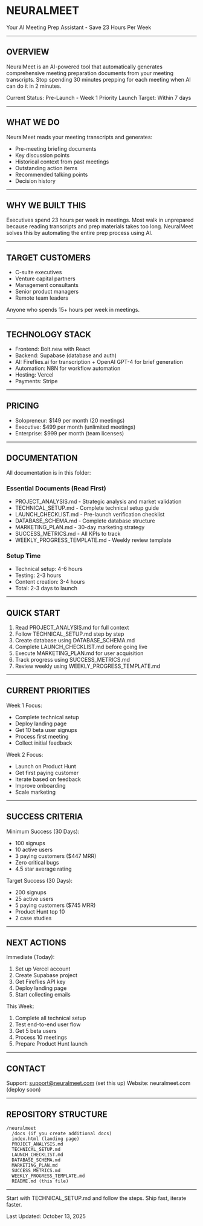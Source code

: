 # NEURALMEET

Your AI Meeting Prep Assistant - Save 23 Hours Per Week

---

## OVERVIEW

NeuralMeet is an AI-powered tool that automatically generates comprehensive meeting preparation documents from your meeting transcripts. Stop spending 30 minutes prepping for each meeting when AI can do it in 2 minutes.

Current Status: Pre-Launch - Week 1 Priority
Launch Target: Within 7 days

---

## WHAT WE DO

NeuralMeet reads your meeting transcripts and generates:
- Pre-meeting briefing documents
- Key discussion points
- Historical context from past meetings
- Outstanding action items
- Recommended talking points
- Decision history

---

## WHY WE BUILT THIS

Executives spend 23 hours per week in meetings. Most walk in unprepared because reading transcripts and prep materials takes too long. NeuralMeet solves this by automating the entire prep process using AI.

---

## TARGET CUSTOMERS

- C-suite executives
- Venture capital partners
- Management consultants
- Senior product managers
- Remote team leaders

Anyone who spends 15+ hours per week in meetings.

---

## TECHNOLOGY STACK

- Frontend: Bolt.new with React
- Backend: Supabase (database and auth)
- AI: Fireflies.ai for transcription + OpenAI GPT-4 for brief generation
- Automation: N8N for workflow automation
- Hosting: Vercel
- Payments: Stripe

---

## PRICING

- Solopreneur: $149 per month (20 meetings)
- Executive: $499 per month (unlimited meetings)
- Enterprise: $999 per month (team licenses)

---

## DOCUMENTATION

All documentation is in this folder:

### Essential Documents (Read First)
- PROJECT_ANALYSIS.md - Strategic analysis and market validation
- TECHNICAL_SETUP.md - Complete technical setup guide
- LAUNCH_CHECKLIST.md - Pre-launch verification checklist
- DATABASE_SCHEMA.md - Complete database structure
- MARKETING_PLAN.md - 30-day marketing strategy
- SUCCESS_METRICS.md - All KPIs to track
- WEEKLY_PROGRESS_TEMPLATE.md - Weekly review template

### Setup Time
- Technical setup: 4-6 hours
- Testing: 2-3 hours
- Content creation: 3-4 hours
- Total: 2-3 days to launch

---

## QUICK START

1. Read PROJECT_ANALYSIS.md for full context
2. Follow TECHNICAL_SETUP.md step by step
3. Create database using DATABASE_SCHEMA.md
4. Complete LAUNCH_CHECKLIST.md before going live
5. Execute MARKETING_PLAN.md for user acquisition
6. Track progress using SUCCESS_METRICS.md
7. Review weekly using WEEKLY_PROGRESS_TEMPLATE.md

---

## CURRENT PRIORITIES

Week 1 Focus:
- Complete technical setup
- Deploy landing page
- Get 10 beta user signups
- Process first meeting
- Collect initial feedback

Week 2 Focus:
- Launch on Product Hunt
- Get first paying customer
- Iterate based on feedback
- Improve onboarding
- Scale marketing

---

## SUCCESS CRITERIA

Minimum Success (30 Days):
- 100 signups
- 10 active users
- 3 paying customers ($447 MRR)
- Zero critical bugs
- 4.5 star average rating

Target Success (30 Days):
- 200 signups
- 25 active users
- 5 paying customers ($745 MRR)
- Product Hunt top 10
- 2 case studies

---

## NEXT ACTIONS

Immediate (Today):
1. Set up Vercel account
2. Create Supabase project
3. Get Fireflies API key
4. Deploy landing page
5. Start collecting emails

This Week:
1. Complete all technical setup
2. Test end-to-end user flow
3. Get 5 beta users
4. Process 10 meetings
5. Prepare Product Hunt launch

---

## CONTACT

Support: support@neuralmeet.com (set this up)
Website: neuralmeet.com (deploy soon)

---

## REPOSITORY STRUCTURE

```
/neuralmeet
  /docs (if you create additional docs)
  index.html (landing page)
  PROJECT_ANALYSIS.md
  TECHNICAL_SETUP.md
  LAUNCH_CHECKLIST.md
  DATABASE_SCHEMA.md
  MARKETING_PLAN.md
  SUCCESS_METRICS.md
  WEEKLY_PROGRESS_TEMPLATE.md
  README.md (this file)
```

---

Start with TECHNICAL_SETUP.md and follow the steps. Ship fast, iterate faster.

Last Updated: October 13, 2025
